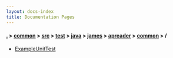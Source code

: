 ```yaml
---
layout: docs-index
title: Documentation Pages
---
```

#### [.](./../../../../../../../index) > [common](./../../../../../../index) > [src](./../../../../../index) > [test](./../../../../index) > [java](./../../../index) > [james](./../../index) > [apreader](./../index) > [common](./index) > **/**

- [ExampleUnitTest](ExampleUnitTest)
